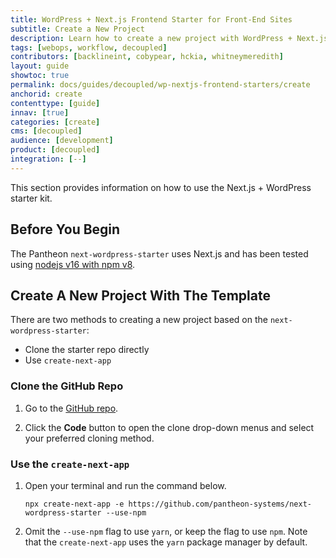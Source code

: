 ```yaml
---
title: WordPress + Next.js Frontend Starter for Front-End Sites
subtitle: Create a New Project
description: Learn how to create a new project with WordPress + Next.js Front-End Site starter.
tags: [webops, workflow, decoupled]
contributors: [backlineint, cobypear, hckia, whitneymeredith]
layout: guide
showtoc: true
permalink: docs/guides/decoupled/wp-nextjs-frontend-starters/create
anchorid: create
contenttype: [guide]
innav: [true]
categories: [create]
cms: [decoupled]
audience: [development]
product: [decoupled]
integration: [--]
---
```


This section provides information on how to use the Next.js + WordPress starter kit.


## Before You Begin

The Pantheon `next-wordpress-starter` uses Next.js and has been tested using
[nodejs v16 with npm v8](https://nodejs.org/en/download/).

## Create A New Project With The Template

There are two methods to creating a new project based on the
`next-wordpress-starter`:

- Clone the starter repo directly
- Use `create-next-app`

### Clone the GitHub Repo

1. Go to the [GitHub repo](https://github.com/pantheon-systems/next-wordpress-starter).

1. Click the **Code** button to open the clone drop-down menus and select your preferred cloning method.

### Use the `create-next-app`

1. Open your terminal and run the command below.

    ```bash{promptUser: user}
    npx create-next-app -e https://github.com/pantheon-systems/next-wordpress-starter --use-npm
    ```
1. Omit the `--use-npm` flag to use `yarn`, or keep the flag to use `npm`.
Note that the `create-next-app` uses the `yarn` package manager by default.